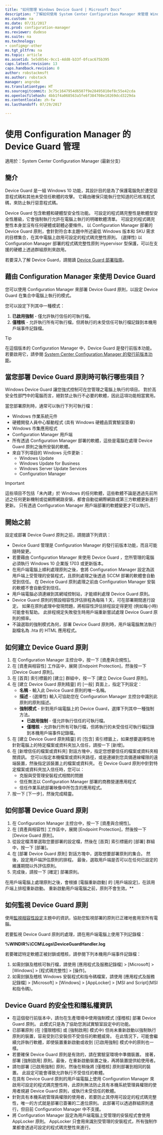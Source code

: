 ```yaml
---
title: "如何管理 Windows Device Guard | Microsoft Docs"
description: "了解如何使用 System Center Configuration Manager 來管理 Windows Device Guard。"
ms.custom: na
ms.date: 07/31/2017
ms.prod: configuration-manager
ms.reviewer: dudeso
ms.suite: na
ms.technology:
- configmgr-other
ms.tgt_pltfrm: na
ms.topic: article
ms.assetid: 5e5d854c-9cc1-4dd8-b33f-0fcac675b395
caps.latest.revision: 13
caps.handback.revision: 0
author: robstackmsft
ms.author: robstack
manager: angrobe
ms.translationtype: HT
ms.sourcegitcommit: 3c75c1647954d6507f9e28495810ef8c55e42cda
ms.openlocfilehash: 4bb1f4a068563a5fe6f384708e10269dcd3229da
ms.contentlocale: zh-tw
ms.lasthandoff: 07/29/2017

---
```



# <a name="device-guard-management-with-configuration-manager"></a>使用 Configuration Manager 的 Device Guard 管理

適用於：System Center Configuration Manager (最新分支)

## <a name="introduction"></a>簡介
Device Guard 是一組 Windows 10 功能，其設計目的是為了保護電腦免於遭受惡意程式碼和其他未受信任軟體的攻擊。 它藉由確保只能執行您知道的已核准程式碼，來防止執行惡意程式碼。

Device Guard 包含軟體和硬體型安全性功能。 可設定的程式碼完整性是軟體型安全性層級，它會強制執行允許在電腦上執行的明確軟體清單。 可設定的程式碼完整性本身並沒有任何硬體或韌體必要條件。 以 Configuration Manager 部署的 Device Guard 原則，會針對符合本主題中所述最低 Windows 版本和 SKU 需求的目標集合，在其中電腦上啟用可設定的程式碼完整性原則。 (選擇性) 以 Configuration Manager 部署的程式碼完整性原則 Hypervisor 型保護，可以在支援的硬體上透過群組原則來啟用。

若要深入了解 Device Guard，請閱讀 [Device Guard 部署指南](https://technet.microsoft.com/itpro/windows/keep-secure/device-guard-deployment-guide)。

## <a name="using-device-guard-with-configuration-manager"></a>藉由 Configuration Manager 來使用 Device Guard

您可以使用 Configuration Manager 來部署 Device Guard 原則，以設定 Device Guard 在集合中電腦上執行的模式。 

您可以設定下列其中一種模式：

1.  **已啟用強制** - 僅允許執行信任的可執行檔。
2.  **僅稽核** - 允許執行所有可執行檔，但將執行的未受信任可執行檔記錄到本機用戶端事件記錄檔。

>[!TIP]
>在這個版本的 Configuration Manager 中，Device Guard 是發行前版本功能。 若要啟用它，請參閱 [System Center Configuration Manager 的發行前版本功能](/sccm/core/servers/manage/pre-release-features)。

## <a name="what-can-run-when-you-deploy-a-device-guard-policy"></a>當您部署 Device Guard 原則時可執行哪些項目？

Windows Device Guard 讓您強式控制可在您管理之電腦上執行的項目。 對於高安全性部門中的電腦而言，絕對禁止執行不必要的軟體，因此這項功能相當實用。

當您部署原則時，通常可以執行下列可執行檔：

- Windows 作業系統元件
- 硬體開發人員中心驅動程式 (具有 Windows 硬體品質實驗室簽章)
- Windows 市集應用程式
- Configuration Manager 用戶端 
- 所有透過 Configuration Manager 部署的軟體，這些是電腦在處理 Device Guard 原則之後所安裝的軟體。 
- 來自下列項目的 Windows 元件更新：
    - Windows Update
    - Windows Update for Business
    - Windows Server Update Services
    - Configuration Manager

>[!IMPORTANT]
>這些項目不包括「未內建」於 Windows 的任何軟體，這些軟體不論是透過先前所述之任何更新機制或從網際網路安裝，都會自動從網際網路或第三方軟體更新進行更新。 只有透過 Configuration Manager 用戶端部署的軟體變更才可以執行。

## <a name="before-you-start"></a>開始之前

設定或部署 Device Guard 原則之前，請閱讀下列資訊：

- Device Guard 管理是 Configuration Manager 的發行前版本功能，而且可能隨時變更。
- 若要藉由 Configuration Manager 來使用 Device Guard ，您所管理的電腦必須執行 Windows 10 企業版 1703 或更新版本。
- 在用戶端電腦上順利處理原則之後，會將 Configuration Manager 設定為該用戶端上受管理的安裝程式，且原則處理之後透過 SCCM 部署的軟體會自動受到信任。 在 Device Guard 原則處理之前由 Configuration Manager 安裝的軟體不會自動受到信任。
- 用戶端電腦必須連線到其網域控制站，才能順利處理 Device Guard 原則。
- Device Guard 原則的預設相容性評估排程為每隔 1 天，可在部署期間進行設定。 如果在原則處理中發現問題，將相容性評估排程設定得更短 (例如每小時) 可能會有幫助。 此排程規定失敗發生時用戶端重新嘗試處理 Device Guard 原則的頻率。
- 不論選取的強制模式為何，部署 Device Guard 原則時，用戶端電腦無法執行副檔名為 .hta 的 HTML 應用程式。

## <a name="how-to-create-a-device-guard-policy"></a>如何建立 Device Guard 原則
1.  在 Configuration Manager 主控台中，按一下 [資產與合規性]。
2.  在 [資產與相容性] 工作區中，展開 [Endpoint Protection]，然後按一下 [Device Guard 原則]。
3.  在 [首頁] 索引標籤的 [建立] 群組中，按一下 [建立 Device Guard 原則]。
4.  在 [建立 Device Guard 原則精靈] 的 [一般] 頁面上，指定下列設定：
    - **名稱** - 輸入此 Device Guard 原則的唯一名稱。 
    - **描述** - (選擇性) 輸入可協助您在 Configuration Manager 主控台中識別此原則的原則描述。
    - **強制模式** - 針對用戶端電腦上的 Device Guard，選擇下列其中一種強制方法。
        - **已啟用強制** - 僅允許執行信任的可執行檔。
        - **僅稽核** - 允許執行所有可執行檔，但將執行的未受信任可執行檔記錄到本機用戶端事件記錄檔。
5.  在 [建立 Device Guard 原則精靈] 的 [包含] 索引標籤上，如果想要選擇性地針對電腦上的特定檔案或資料夾加入信任，請按一下 [新增]。 
6.  在 [新增信任的檔案或資料夾] 對話方塊中，指定您想要信任的檔案或資料夾相關資訊。 您可以指定本機檔案或資料夾路徑，或是連線到您具備連線權限的遠端裝置，然後指定該裝置上的檔案或資料夾。
在 Device Guard 原則中針對特定檔案或資料夾加入信任時，您可以：
    - 克服與受管理安裝程式相關的問題
    - 信任無法以 Configuration Manager 部署的商務營運應用程式
    - 信任作業系統部署映像中所包含的應用程式。 
7.  按一下 [下一步]，然後完成精靈。

## <a name="how-to-deploy-a-device-guard-policy"></a>如何部署 Device Guard 原則
1.  在 Configuration Manager 主控台中，按一下 [資產與合規性]。
2.  在 [資產與相容性] 工作區中，展開 [Endpoint Protection]，然後按一下 [Device Guard 原則]。
3.  從設定檔清單選取您要部署的設定檔，然後在 [首頁] 索引標籤的 [部署] 群組中，按一下 [部署]。
4.  在 [部署 Device Guard 原則] 對話方塊中，選取想要部署原則的集合。 然後，設定用戶端評估原則的排程。 最後，選取用戶端是否可以在任何已設定的維護期間以外評估原則。
5.  完成後，請按一下 [確定] 部署原則。 

在用戶端電腦上處理原則之後，會根據 [電腦重新啟動] 的 [用戶端設定]，在該用戶端上排程重新啟動。
重新啟動用戶端電腦之前，原則不會生效。**

## <a name="how-to-monitor-a-device-guard-policy"></a>如何監視 Device Guard 原則

使用[監視相容性設定](/sccm/compliance/deploy-use/monitor-compliance-settings)主題中的資訊，協助您監視部署的原則已正確地套用至所有電腦。

若要監視 Device Guard 原則的處理，請在用戶端電腦上使用下列記錄檔：

**%WINDIR%\CCM\Logs\DeviceGuardHandler.log**

若要確認特定軟體正被封鎖或稽核，請參閱下列本機用戶端事件記錄檔：

1.  如需封鎖及稽核可執行檔，請使用 [應用程式及服務記錄檔] > [Microsoft] > [Windows] > [程式碼完整性] > [操作]。
2.  如需封鎖及稽核 Windows 安裝程式和指令碼檔案，請使用 [應用程式及服務記錄檔] > [Microsoft] > [Windows] > [AppLocker] > [MSI and Script]\(MSI 和指令碼)。

## <a name="security-and-privacy-information-for-device-guard"></a>Device Guard 的安全性和隱私權資訊

- 在這個發行前版本中，請勿在生產環境中使用強制模式 [僅稽核] 部署 Device Guard 原則。 此模式只是為了協助您測試實驗室設定中的功能。
- 已部署原則 (在 [僅限稽核] 或 [強制啟用] 模式中) 但尚未重新啟動以強制執行原則的裝置，容易受到已安裝但不受信任的軟體威脅。
在此情況下，可能會繼續允許執行軟體，即使裝置重新啟動或收到 [已啟用強制] 模式中的原則也一樣。
- 若要確保 Device Guard 原則是有效的，請在實驗室環境中準備裝置。 接著，部署 [強制啟用] 原則。最後，在重新啟動裝置之後，再將裝置提供給使用者。
- 請勿部署 [已啟用強制] 原則，然後在稍後將 [僅稽核] 原則部署到相同的裝置。 此設定可能會導致允許執行不受信任的軟體。
- 在具有 Device Guard 原則的用戶端電腦上使用 Configuration Manager 來啟用可設定的程式碼完整性時，此原則無法防止具有本機系統管理員權限的使用者規避 Device Guard 原則，或執行未受信任的軟體。 
- 針對具有本機系統管理員權限的使用者，若要防止其停用可設定的程式碼完整性，唯一的方式就是部署已簽署的二進位原則。 此部署可以透過群組原則進行，但目前 Configuration Manager 中不支援。
- 將 Configuration Manager 設定為用戶端電腦上受管理的安裝程式會使用 AppLocker 原則。 AppLocker 只會用來識別受管理的安裝程式，所有強制作業都會透過可設定的程式碼完整性來進行。 





